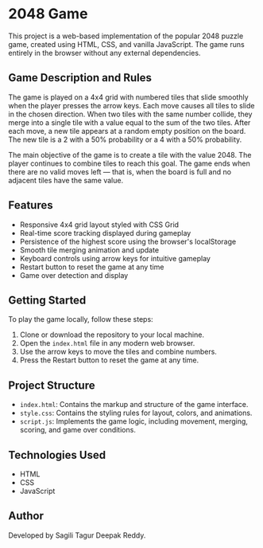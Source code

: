 # 2048 Game

This project is a web-based implementation of the popular 2048 puzzle game, created using HTML, CSS, and vanilla JavaScript. The game runs entirely in the browser without any external dependencies.

## Game Description and Rules

The game is played on a 4x4 grid with numbered tiles that slide smoothly when the player presses the arrow keys. Each move causes all tiles to slide in the chosen direction. When two tiles with the same number collide, they merge into a single tile with a value equal to the sum of the two tiles. After each move, a new tile appears at a random empty position on the board. The new tile is a 2 with a 50% probability or a 4 with a 50% probability.

The main objective of the game is to create a tile with the value 2048. The player continues to combine tiles to reach this goal. The game ends when there are no valid moves left — that is, when the board is full and no adjacent tiles have the same value.

## Features

- Responsive 4x4 grid layout styled with CSS Grid
- Real-time score tracking displayed during gameplay
- Persistence of the highest score using the browser's localStorage
- Smooth tile merging animation and update
- Keyboard controls using arrow keys for intuitive gameplay
- Restart button to reset the game at any time
- Game over detection and display

## Getting Started

To play the game locally, follow these steps:

1. Clone or download the repository to your local machine.
2. Open the `index.html` file in any modern web browser.
3. Use the arrow keys to move the tiles and combine numbers.
4. Press the Restart button to reset the game at any time.

## Project Structure

- `index.html`: Contains the markup and structure of the game interface.
- `style.css`: Contains the styling rules for layout, colors, and animations.
- `script.js`: Implements the game logic, including movement, merging, scoring, and game over conditions.

## Technologies Used

- HTML
- CSS
- JavaScript

## Author

Developed by Sagili Tagur Deepak Reddy.
